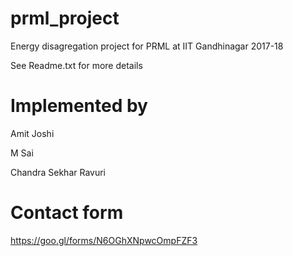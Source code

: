 # prml_project
Energy disagregation project for PRML at IIT Gandhinagar 2017-18

See Readme.txt for more details

# Implemented by
Amit Joshi

M Sai

Chandra Sekhar Ravuri

# Contact form
https://goo.gl/forms/N6OGhXNpwcOmpFZF3 
